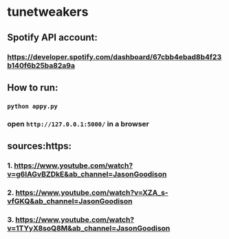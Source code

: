 # tunetweakers

## Spotify API account:
### https://developer.spotify.com/dashboard/67cbb4ebad8b4f23b140f6b25ba82a9a

## How to run:
### `python appy.py`
### open `http://127.0.0.1:5000/` in a browser

## sources:https:
### 1. https://www.youtube.com/watch?v=g6IAGvBZDkE&ab_channel=JasonGoodison
### 2. https://www.youtube.com/watch?v=XZA_s-vfGKQ&ab_channel=JasonGoodison
### 3. https://www.youtube.com/watch?v=1TYyX8soQ8M&ab_channel=JasonGoodison
